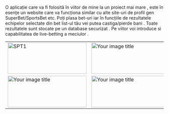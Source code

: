 O aplicație care va fi folosită în viitor de mine la un proiect mai mare , este în esențe un website care va funcționa similar cu alte site-uri de profil gen SuperBet/SportsBet etc.
Poți plasa bet-uri iar în funcțiile de rezultatele echipelor selectate din bet list-ul tău vei putea castiga/pierde bani . Toate rezultatele sunt stocate pe un database securizat . Pe viitor voi introduce si capabilitatea de live-betting a meciulor .


<table>
  <tr>
    <td><img src="https://user-images.githubusercontent.com/76403182/212392350-1f17736f-9cb2-4edd-8c15-8bf1b6d77edf.png" alt="SPT1" width="250" height="100"/></td>
    <td><img src="https://user-images.githubusercontent.com/76403182/212392356-c5a00311-9061-43ec-bce3-5829bd841d6c.png" alt="Your image title" width="250" height="100"/></td>
    <td><img src="https://user-images.githubusercontent.com/76403182/212392358-c699bd83-ab35-4b1a-8816-d2dbec5a6b09.png" alt="Your image title" width="250" height="100"/></td>
  </tr>
  <tr>
    <td><img src="https://user-images.githubusercontent.com/76403182/212397164-2bde8ff7-d21d-4fb0-91e9-b26ac176617f.png" alt="Your image title" width="250" height="100"/></td>
    <td><img src="https://user-images.githubusercontent.com/76403182/212392363-f65d04cb-0405-4ff3-8f59-9f5448b4b15e.png" alt="Your image title" width="250" height="100"/></td>
    <td><img src="https://user-images.githubusercontent.com/76403182/212392366-ff44753b-c14c-46fc-9e64-21c83c4720f1.png" alt="Your image title" width="250" height="100"/></td>
  </tr>
  
</table>
